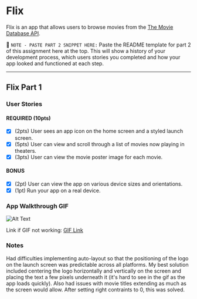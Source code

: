 # Flix

Flix is an app that allows users to browse movies from the [The Movie Database API](http://docs.themoviedb.apiary.io/#).

📝 `NOTE - PASTE PART 2 SNIPPET HERE:` Paste the README template for part 2 of this assignment here at the top. This will show a history of your development process, which users stories you completed and how your app looked and functioned at each step.

---

## Flix Part 1

### User Stories

#### REQUIRED (10pts)
- [x] (2pts) User sees an app icon on the home screen and a styled launch screen.
- [x] (5pts) User can view and scroll through a list of movies now playing in theaters.
- [x] (3pts) User can view the movie poster image for each movie.

#### BONUS
- [x] (2pt) User can view the app on various device sizes and orientations.
- [x] (1pt) Run your app on a real device.

### App Walkthrough GIF
![Alt Text](https://media.giphy.com/media/oxvP1p51wWPa0DCJH7/giphy.gif?cid=790b7611543887b1985ebb18e03c4612e72bb66f7d74ffe3&rid=giphy.gif&ct=g)

Link if GIF not working: [GIF Link](https://i.imgur.com/QWLLUpD.gifv)

### Notes
Had difficulties implementing auto-layout so that the positioning of the logo on the launch screen was predictable across all platforms. My best solution included centering the logo horizontally and vertically on the screen and placing the text a few pixels underneath it (it's hard to see in the gif as the app loads quickly). Also had issues with movie titles extending as much as the screen would allow. After setting right contraints to 0, this was solved.